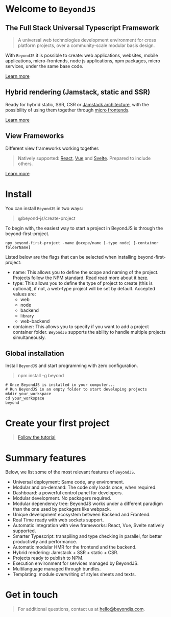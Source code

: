 # Welcome to `BeyondJS`

## The Full Stack Universal Typescript Framework

> A universal web technologies development environment
> for cross platform projects,
> over a community-scale modular basis design.

With `BeyondJS` it is possible to create: web applications, websites, mobile applications, micro-frontends, node js
applications, npm packages, micro services, under the same base code.

[Learn more](https://beyondjs.com/docs/intro)

## Hybrid rendering (Jamstack, static and SSR)

Ready for hybrid static, SSR, CSR or [Jamstack architecture](https://jamstack.org/), with the possibility of using them
together through [micro frontends](https://micro-frontends.org/).

[Learn more](https://beyondjs.com/docs/rendering)

## View Frameworks

Different view frameworks working together.
> Natively supported: [React](https://reactjs.org/), [Vue](https://vuejs.org/) and [Svelte](https://svelte.dev/).
> Prepared to include others.

[Learn more](https://beyondjs.com/docs/widgets)

# Install

You can install `BeyondJS` in two ways:

> @beyond-js/create-project

To begin with, the easiest way to start a project in BeyondJS is through the beyond-first-project.

```shell
npx beyond-first-project -name @scope/name [-type node] [-container folderName]
```

Listed below are the flags that can be selected when installing beyond-first-project:

- name: This allows you to define the scope and naming of the project. Projects follow the NPM standard. Read read more
  about it [here](https://docs.npmjs.com/cli/v8/using-npm/scope).
- type: This allows you to define the type of project to create (this is optional), if not, a web-type project will be
  set by default. Accepted values ​​are:
    - web
    - node
    - backend
    - library
    - web-backend
- container: This allows you to specify if you want to add a project container folder. `BeyondJS` supports the ability
  to handle multiple projects simultaneously.

## Global installation

Install `BeyondJS` and start programming with zero configuration.

> npm install -g beyond

```shell
# Once BeyondJS is installed in your computer...
# Run BeyondJS in an empty folder to start developing projects
mkdir your_workspace
cd your_workspace
beyond
```

# Create your first project

> [Follow the tutorial](https://beyondjs.com/docs/tutorial/start)

# Summary features

Below, we list some of the most relevant features of `BeyondJS`.

- Universal deployment: Same code, any environment.
- Modular and on-demand: The code only loads once, when required.
- Dashboard: a powerful control panel for developers.
- Modular development. No packagers required.
- Modular dependency tree: BeyondJS works under a different paradigm than the one used by packagers like webpack.
- Unique development ecosystem between Backend and Frontend.
- Real Time ready with web sockets support.
- Automatic integration with view frameworks: React, Vue, Svelte natively supported.
- Smarter Typescript: transpiling and type checking in parallel, for better productivity and performance.
- Automatic modular HMR for the frontend and the backend.
- Hybrid rendering: Jamstack + SSR + static + CSR.
- Projects ready to publish to NPM.
- Execution environment for services managed by BeyondJS.
- Multilanguage managed through bundles.
- Templating: module overwriting of styles sheets and texts.

# Get in touch

> For additional questions, contact us at [hello@beyondjs.com](mailto:hello@beyondjs.com). 
